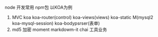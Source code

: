 node 开发常用 npm包
以KOA为例
1. MVC koa koa-router(control) koa-views(views) koa-static  M(mysql2 koa-mysql-session)
  koa-bodypsrser(表单)
2. md5 加密  moment markdowm-it chai 工具业务
